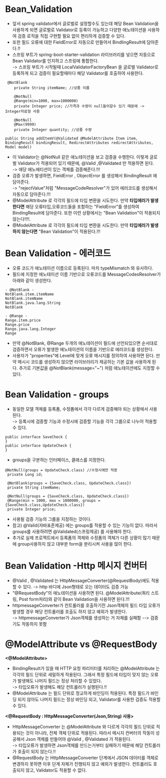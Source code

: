 __Bean_Validation__
==========================
- 앞서 spring validator에서 글로벌로 설정할수도 있는데 해당 Bean Validation을 사용하게 되면 글로벌로 Validator로 등록이 가능하고 다양한 애노테이션을 사용하여 검증 로직을 직접 구현할 필요 없이 편리하게 검증할 수 있다.
- 또한 필드 오류에 대한 FieldError로 자동으로 만들어서 BindlingResult에 담아준다.!!
- 스프링 부트가 spring-boot-starter-validation 라이브러리를 넣으면 자동으로 Bean Validator를 인지하고 스프링에 통합한다.         
-> 스프링 부트가 시작될때 LocalValidatorFactoryBean 을 글로벌 Validator로 등록하게 되고 검증이 필요할때마다 해당 Validator를 호출하여 사용한다.

```
 @NotBlank
    private String itemName; //상품 이름

    @NotNull
    @Range(min=1000, max=1000000)
    private Integer price; //가격과 수량이 null들어갈수 있기 때문에 -> Integer자료형 사용

    @NotNull
    @Max(9999)
    private Integer quantity; //상품 수량
```
```
public String addItemV(@Validated @ModelAttribute Item item, BindingResult bindingResult, RedirectAttributes redirectAttributes, Model model) 
```
- 이 Validator는 @NotNull 같은 애노테이션을 보고 검증을 수행한다. 이렇게 글로벌 Validator가 적용되어 있기 때문에, @Valid ,@Validated 만 적용하면 된다.      
 -> 애당 애노에티션이 있는 객체를 검증해준다.!!!              
- 검증 오류가 발생하면, FieldError , ObjectError 를 생성해서 BindingResult 에 담아준다.           
-> "rejectValue"처럼 "MessageCodeResolver"가 있어 에러코드를 생성해서 자동으로 담아준다.!!!     
- @ModelAttribute 로 각각의 필드에 타입 변환을 시도한다. 만약 __타입에러가 발생한다면__ 해당 오류타입,오류코드들을 포함하는 "FieldError"를 생성하여 BindingResult에 담아준다. 또한 이런 상황에서는 "Bean Validation"이 적용되지 않는다!!!!.
- @ModelAttribute 로 각각의 필드에 타입 변환을 시도한다. 만약 __타입에러가 발생하지 않는다면__ "Bean Validation"이 적용된다.!!!

__Bean Validation - 에러코드__
=================================
- 오류 코드가 애노테이션 이름으로 등록된다. 마치 typeMismatch 와 유사하다.
- 필드에 지정한 애노테이션 이름 기반으로 오류코드를 MessageCodesResolver가 아래와 같이 생성한다.
```
- @NotBlank -
NotBlank.item.itemName
NotBlank.itemName
NotBlank.java.lang.String
NotBlank

- @Range -
Range.item.price
Range.price
Range.java.lang.Integer
Range
```
- 만약 @NotBlank, @Range 두개의 애노테이션이 필드에 선언되있으면 순서대로 검증하면서 오류가 발생한 애노테이션의 이름을 기반으로 에러코드를 생성한다.
- 사용자가 "properties"에 Level에 맞게 오류 메시지를 정의하여 사용하면 된다. 만약 메시시 코드를 생성하지 않으면 라이브러리가 제공하는 기본 값을 사용하게 된다. 추가로 기본값을 @NotBlank(message="~") 처럼 애노테이션에도 지정할 수 있다.   

__Bean Validation - groups__
================================
- 동일한 모델 객체를 등록폼, 수정폼에서 각각 다르게 검증해야 되는 상황에서 사용된다.    
-> 등록시에 검증할 기능과 수정시에 검증할 기능을 각각 그룹으로 나누어 적용할 수 있다.

```
public interface SaveCheck {
}
public interface UpdateCheck {
}
```
- groups을 구분하는 인터페이스, 클래스를 지정한다.

```
@NotNull(groups = UpdateCheck.class) //수정시에만 적용
 private Long id;

 @NotBlank(groups = {SaveCheck.class, UpdateCheck.class})
 private String itemName;

 @NotNull(groups = {SaveCheck.class, UpdateCheck.class})
 @Range(min = 1000, max = 1000000, groups = {SaveCheck.class,UpdateCheck.class})
 private Integer price;
```
- 사용될 검증 기능의 그룹을 지정하는 것이다.
- 참고) @Valid(자바표준제공) 에는 groups를 적용할 수 있는 기능이 없다. 따라서 groups를 사용하려면 @Validated(스프링제공) 를 사용해야 한다.
- 추가로 실제 프로젝트에서 등록폼의 객체와 수정폼의 객체가 다른 상황이 많기 때문에 group사용하지 않고 대부분  form을 분리시켜 사용을 많이 한다.

__Bean Validation -Http 메시지 컨버터__
===================================
- @Valid , @Validated 는 HttpMessageConverter(@RequestBody)에도 적용할 수 있다. -> http 바디에 Json형태로 오는 데이터도 검증 가능
- "@RequestBody"의 애노테이션을 사용하면 된다. @ModelAttribute(쿼리 스트링, Post form처리)와 같이 Bean Validation을 사용하면 된다.!!! 
- httpmessageConverter가 컨트롤러를 호출하기전 Json객체의 필드 타입 오류가 발생할  경우 해당 컨트롤러를 호출도 하지 않고 예외가 발생한다.   
-> httpmessageConverter가 Json객체를 생성하는 거 자체를 실패함 
--> 검증기도 작동하지 못함      


__@ModelAttribute vs @RequestBody__
========================================
__<@ModelAttribute>__     
- BindingResult가 있을 때 HTTP 요청 파리미터를 처리하는 @ModelAttribute 는 각각의 필드 단위로 세밀하게 적용된다. 그래서 특정 필드에 타입이 맞지 않는 오류가 발생해도 나머지 필드는 정상 처리할 수 있었다.    
-> 타입오류가 발생해도 해당 컨트롤러가 실행된다.!!
- @ModelAttribute 는 필드 단위로 정교하게 바인딩이 적용된다. 특정 필드가 바인딩 되지 않아도 나머지 필드는 정상 바인딩 되고, Validator를 사용한 검증도 적용할 수 있다.


__<@RequestBody : HttpMessageConverter(Json,String) 사용>__     
- HttpMessageConverter 는 @ModelAttribute 와 다르게 각각의 필드 단위로 적용되는 것이 아니라, 전체 객체 단위로 적용된다. 따라서 메시지 컨버터의 작동이 성공해서 Json 객체를 만들어야 @Valid , @Validated 가 적용된다.   
-> 타입오류가 발생하면 Json객체를 만드는거부터 실패하기 때문에 해당 컨트롤러가 호출이 되지 않는다.!!    
- @RequestBody 는 HttpMessageConverter 단계에서 JSON 데이터를 객체로 변경하지 못하면 이후 단계 자체가 진행되지 않고 예외가 발생한다. 컨트롤러도 호출되지 않고, Validator도 적용할 수 없다.     
